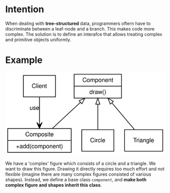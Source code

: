 # Intention

When dealing with **tree-structured** data, programmers oftern have to discriminate between a leaf-node and a branch. This makes code more complex. The solution is to define an interafce that allows treating complex and primitive objects uniformly.

# Example

![example](class.svg)

We have a 'complex' figure which consists of a circle and a triangle. We want to draw this figure. Drawing it directly requires too much effort and not flexible (imagine there are many complex figures consisted of various shapes). Instead, we define a base class `component`, and **make both complex figure and shapes inherit this class**.